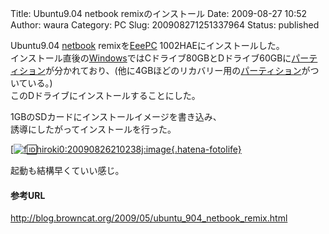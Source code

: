 Title: Ubuntu9.04 netbook remixのインストール
Date: 2009-08-27 10:52
Author: waura
Category: PC
Slug: 200908271251337964
Status: published

Ubuntu9.04 [netbook](http://d.hatena.ne.jp/keyword/netbook)
remixを[EeePC](http://d.hatena.ne.jp/keyword/EeePC)
1002HAEにインストールした。  
インストール直後の[Windows](http://d.hatena.ne.jp/keyword/Windows)ではCドライブ80GBとDドライブ60GBに[パーティション](http://d.hatena.ne.jp/keyword/%A5%D1%A1%BC%A5%C6%A5%A3%A5%B7%A5%E7%A5%F3)が分かれており、(他に4GBほどのリカバリー用の[パーティション](http://d.hatena.ne.jp/keyword/%A5%D1%A1%BC%A5%C6%A5%A3%A5%B7%A5%E7%A5%F3)がついている。)  
このDドライブにインストールすることにした。

1GBのSDカードにインストールイメージを書き込み、  
誘導にしたがってインストールを行った。

[[![f:id:hiroki0:20090826210238j:image](http://cdn-ak.f.st-hatena.com/images/fotolife/h/hiroki0/20090826/20090826210238.jpg "f:id:hiroki0:20090826210238j:image"){.hatena-fotolife}](http://f.hatena.ne.jp/hiroki0/20090826210238)

起動も結構早くていい感じ。

#### 参考URL

<http://blog.browncat.org/2009/05/ubuntu_904_netbook_remix.html>
